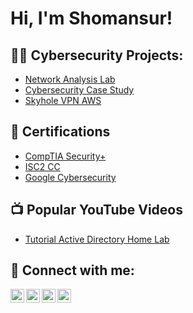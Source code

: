 <h1>Hi, I'm Shomansur! </h1>

<h2>👨‍💻 Cybersecurity Projects:</h2>

- [Network Analysis Lab](https://github.com/shom2303/NetworkAnalysis/tree/main)
- [Cybersecurity Case Study](https://github.com/shom2303/CybersecurityCaseStudy.git)
- [Skyhole VPN AWS](https://github.com/shom2303/CybersecurityCaseStudy.git)
<h2>📄 Certifications</h2>

- [CompTIA Security+](https://www.credly.com/badges/490e5975-829e-4ca1-bba5-a67717509df0/)
- [ISC2 CC](https://www.credly.com/badges/cb3742cb-2c90-43a9-b0c0-0ffa285de273/)
- [Google Cybersecurity](https://www.coursera.org/account/accomplishments/professional-cert/UPKZDPPHV38X?utm_source=ln&utm_medium=certificate&utm_content=cert_image&utm_campaign=sharing_cta&utm_product=prof)

<h2>📺 Popular YouTube Videos</h2>

- [Tutorial Active Directory Home Lab](https://www.youtube.com/watch?v=a83ASGn_V_s)

<h2> 🤳 Connect with me:</h2>

[<img align="left" alt="JoshMadakor | YouTube" width="22px" src="https://cdn.jsdelivr.net/npm/simple-icons@v3/icons/youtube.svg" />][youtube]
[<img align="left" alt="JoshMadakor | Twitter" width="22px" src="https://cdn.jsdelivr.net/npm/simple-icons@v3/icons/twitter.svg" />][twitter]
[<img align="left" alt="JoshMadakor | LinkedIn" width="22px" src="https://cdn.jsdelivr.net/npm/simple-icons@v3/icons/linkedin.svg" />][linkedin]
[<img align="left" alt="JoshMadakor | Instagram" width="22px" src="https://cdn.jsdelivr.net/npm/simple-icons@v3/icons/instagram.svg" />][instagram]

[twitter]: https://twitter.com/joshmadakor
[youtube]: https://www.youtube.com/c/joshmadakor
[instagram]: https://www.instagram.com/joshmadakor/
[linkedin]: [https://linkedin.com/in/joshmadakor](https://www.linkedin.com/in/shomansur-shoumarov)

<!--
**joshmadakor1/joshmadakor1** is a ✨ _special_ ✨ repository because its `README.md` (this file) appears on your GitHub profile.

Here are some ideas to get you started:

- 🔭 I’m currently working on ...
- 🌱 I’m currently learning ...
- 👯 I’m looking to collaborate on ...
- 🤔 I’m looking for help with ...
- 💬 Ask me about ...
- 📫 How to reach me: ...
- 😄 Pronouns: ...
- ⚡ Fun fact: ...
-->
